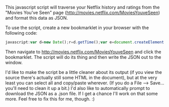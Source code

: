 This javascript script will traverse your Netflix history and ratings from the "Movies You've Seen" page (http://movies.netflix.com/MoviesYouveSeen) and format this data as JSON.

To use the script, create a new bookmarklet in your browser with the following code:

```javascript
javascript:var d=new Date();r=d.getTime();var e=document.createElement('script');e.setAttribute('type','text/javascript');e.setAttribute('src','https://raw.github.com/cmenscher/nflx/master/bookmarklet.js?r='+r);document.body.appendChild(e);void(0);
```

Then navigate to http://movies.netflix.com/MoviesYouveSeen and click the bookmarklet.  The script will do its thing and then write the JSON out to the window.

I'd like to make the script be a little cleaner about its output (if you view the source there's actually still some HTML in the document), but at the very least you can select all and copy/paste wherever.  (If you do a File --> Save... you'll need to clean it up a bit.) I'd also like to automatically prompt to download the JSON as a .json file.  If I get a chance I'll work on that some more.  Feel free to fix this for me, though.  :)
